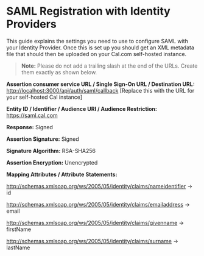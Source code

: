 # SAML Registration with Identity Providers

This guide explains the settings you need to use to configure SAML with your Identity Provider. Once this is set up you should get an XML metadata file that should then be uploaded on your Cal.com self-hosted instance.

> **Note:** Please do not add a trailing slash at the end of the URLs. Create them exactly as shown below.

**Assertion consumer service URL / Single Sign-On URL / Destination URL:** [http://localhost:3000/api/auth/saml/callback](http://localhost:3000/api/auth/saml/callback) [Replace this with the URL for your self-hosted Cal instance]

**Entity ID / Identifier / Audience URI / Audience Restriction:** <https://saml.cal.com>

**Response:** Signed

**Assertion Signature:** Signed

**Signature Algorithm:** RSA-SHA256

**Assertion Encryption:** Unencrypted

**Mapping Attributes / Attribute Statements:**

<http://schemas.xmlsoap.org/ws/2005/05/identity/claims/nameidentifier> -> id

<http://schemas.xmlsoap.org/ws/2005/05/identity/claims/emailaddress> -> email

<http://schemas.xmlsoap.org/ws/2005/05/identity/claims/givenname> -> firstName

<http://schemas.xmlsoap.org/ws/2005/05/identity/claims/surname> -> lastName
